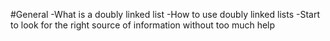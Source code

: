 #General
-What is a doubly linked list
-How to use doubly linked lists
-Start to look for the right source of information without too much help